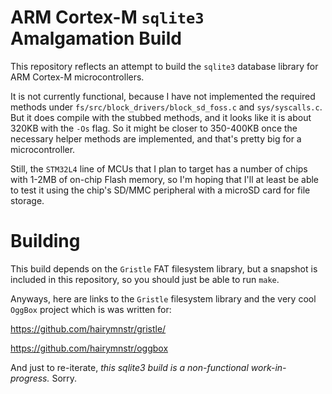 # ARM Cortex-M `sqlite3` Amalgamation Build

This repository reflects an attempt to build the `sqlite3` database library for ARM Cortex-M microcontrollers.

It is not currently functional, because I have not implemented the required methods under `fs/src/block_drivers/block_sd_foss.c` and `sys/syscalls.c`. But it does compile with the stubbed methods, and it looks like it is about 320KB with the `-Os` flag. So it might be closer to 350-400KB once the necessary helper methods are implemented, and that's pretty big for a microcontroller.

Still, the `STM32L4` line of MCUs that I plan to target has a number of chips with 1-2MB of on-chip Flash memory, so I'm hoping that I'll at least be able to test it using the chip's SD/MMC peripheral with a microSD card for file storage.

# Building

This build depends on the `Gristle` FAT filesystem library, but a snapshot is included in this repository, so you should just be able to run `make`.

Anyways, here are links to the `Gristle` filesystem library and the very cool `OggBox` project which is was written for:

https://github.com/hairymnstr/gristle/

https://github.com/hairymnstr/oggbox

And just to re-iterate, _this sqlite3 build is a non-functional work-in-progress._ Sorry.
